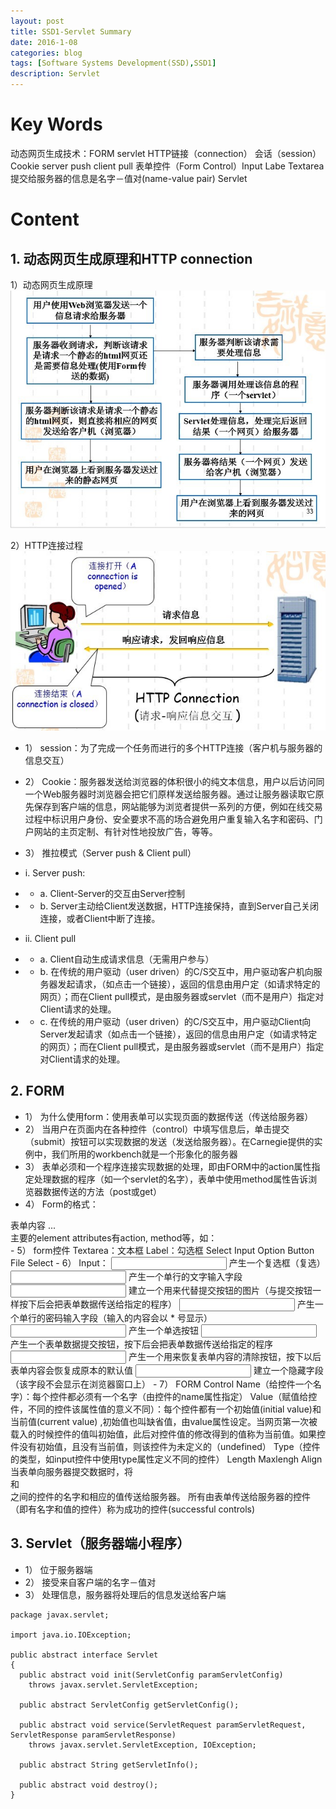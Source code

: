```yaml
---
layout: post
title: SSD1-Servlet Summary
date: 2016-1-08
categories: blog
tags: [Software Systems Development(SSD),SSD1]
description: Servlet
---
```


# Key Words
动态网页生成技术：FORM servlet
HTTP链接（connection）
会话（session）
Cookie
server push
client pull
表单控件（Form Control）Input Labe Textarea
提交给服务器的信息是名字－值对(name-value pair)
Servlet

# Content
## 1.	动态网页生成原理和HTTP connection
1）动态网页生成原理
![](https://raw.githubusercontent.com/SophieCXT/blog.io/master/img/WHU/2016-1-07-01.jpg)

2）HTTP连接过程
![](https://raw.githubusercontent.com/SophieCXT/blog.io/master/img/WHU/2016-1-07-02.jpg)
- 1）	session：为了完成一个任务而进行的多个HTTP连接（客户机与服务器的信息交互）
- 2）	Cookie：服务器发送给浏览器的体积很小的纯文本信息，用户以后访问同一个Web服务器时浏览器会把它们原样发送给服务器。通过让服务器读取它原先保存到客户端的信息，网站能够为浏览者提供一系列的方便，例如在线交易过程中标识用户身份、安全要求不高的场合避免用户重复输入名字和密码、门户网站的主页定制、有针对性地投放广告，等等。 
- 3）	推拉模式（Server push & Client pull）
- i.	Server push:

- - a.	Client-Server的交互由Server控制

- - b.	Server主动给Client发送数据，HTTP连接保持，直到Server自己关闭连接，或者Client中断了连接。
- ii.	Client pull
- - a.	Client自动生成请求信息（无需用户参与）
- - b.	在传统的用户驱动（user driven）的C/S交互中，用户驱动客户机向服务器发起请求，（如点击一个链接），返回的信息由用户定（如请求特定的网页）；而在Client pull模式，是由服务器或servlet（而不是用户）指定对Client请求的处理。
- - c.	在传统的用户驱动（user driven）的C/S交互中，用户驱动Client向Server发起请求（如点击一个链接），返回的信息由用户定（如请求特定的网页）；而在Client pull模式，是由服务器或servlet（而不是用户）指定对Client请求的处理。

## 2.	FORM
- 1）	为什么使用form：使用表单可以实现页面的数据传送（传送给服务器）
- 2）	当用户在页面内在各种控件（control）中填写信息后，单击提交（submit）按钮可以实现数据的发送（发送给服务器）。在Carnegie提供的实例中，我们所用的workbench就是一个形象化的服务器
- 3）	表单必须和一个程序连接实现数据的处理，即由FORM中的action属性指定处理数据的程序（如一个servlet的名字），表单中使用method属性告诉浏览器数据传送的方法（post或get）
- 4）	Form的格式：
<FORM element attributes>
表单内容 ...
</FORM>
	主要的element attributes有action, method等，如：
<FORM action=“服务器上处理数据的程序名” method =“数据传输的方法(post或get)”>
</FORM>
- 5）	form控件
Textarea：文本框
Label：勾选框
Select
Input
Option
Button
File Select
- 6）	Input：
<INPUT type=“checkbox”> 产生一个复选框（复选）
<INPUT type=“text”> 产生一个单行的文字输入字段
<INPUT type=“image”> 建立一个用来代替提交按钮的图片（与提交按钮一样按下后会把表单数据传送给指定的程序）
<INPUT type=“password”> 产生一个单行的密码输入字段（输入的内容会以 * 号显示）
<INPUT type=“radio”> 产生一个单选按钮
<INPUT type=“submit”> 产生一个表单数据提交按钮，按下后会把表单数据传送给指定的程序
<INPUT type=“reset”> 产生一个用来恢复表单内容的清除按钮，按下以后表单内容会恢复成原本的默认值
<INPUT type=“hidden”> 建立一个隐藏字段（该字段不会显示在浏览器窗口上）
- 7）	FORM Control
Name（给控件一个名字）：每个控件都必须有一个名字（由控件的name属性指定）
Value（赋值给控件，不同的控件该属性值的意义不同）：每个控件都有一个初始值(initial value)和当前值(current value) ,初始值也叫缺省值，由value属性设定。当网页第一次被载入的时候控件的值叫初始值，此后对控件值的修改得到的值称为当前值。如果控件没有初始值，且没有当前值，则该控件为未定义的（undefined）
Type（控件的类型，如input控件中使用type属性定义不同的控件）
Length
Maxlengh
Align
当表单向服务器提交数据时，将<FORM>和</FORM>之间的控件的名字和相应的值传送给服务器。
所有由表单传送给服务器的控件（即有名字和值的控件）称为成功的控件(successful controls)

## 3.	Servlet（服务器端小程序）

- 1）	位于服务器端
- 2）	接受来自客户端的名字－值对
- 3）	处理信息，服务器将处理后的信息发送给客户端

```$xslt
package javax.servlet;

import java.io.IOException;

public abstract interface Servlet
{
  public abstract void init(ServletConfig paramServletConfig)
    throws javax.servlet.ServletException;

  public abstract ServletConfig getServletConfig();

  public abstract void service(ServletRequest paramServletRequest, ServletResponse paramServletResponse)
    throws javax.servlet.ServletException, IOException;

  public abstract String getServletInfo();

  public abstract void destroy();
}

```









